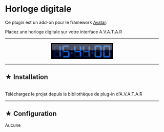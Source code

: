 # Horloge digitale

Ce plugin est un add-on pour le framework [Avatar](https://spikharpax.github.io/A.V.A.T.A.R/).

Placez une horloge digitale sur votre interface A.V.A.T.A.R

***
<p align="center"><img src="logo/time.png" width="40%" height="40%"/></p>

***
## ★ Installation
<BR>
Téléchargez le projet depuis la bibliothèque de plug-in d'A.V.A.T.A.R

***
## ★ Configuration
Aucune

<BR><BR>

